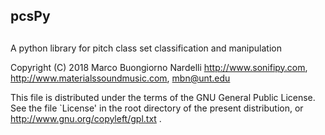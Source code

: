##
## pcsPy
##
 A python library for pitch class set classification and manipulation

 Copyright (C) 2018 Marco Buongiorno Nardelli
 http://www.sonifipy.com, http://www.materialssoundmusic.com, mbn@unt.edu

 This file is distributed under the terms of the
 GNU General Public License. See the file `License'
 in the root directory of the present distribution,
 or http://www.gnu.org/copyleft/gpl.txt .

